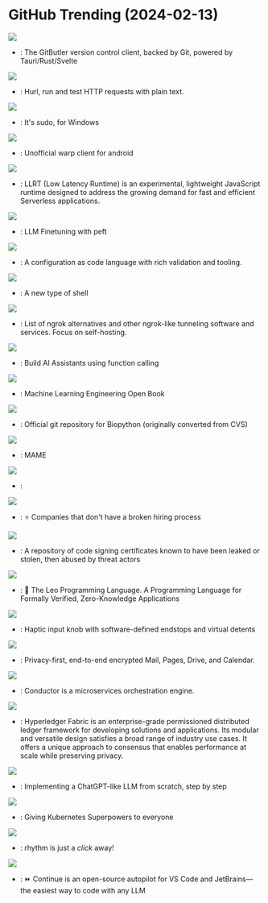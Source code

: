 # GitHub Trending (2024-02-13)

![](https://img.shields.io/badge/TypeScript-New%20352-green?style=flat-square&logo=appveyor)
- [](https://github.comundefined): The GitButler version control client, backed by Git, powered by Tauri/Rust/Svelte

![](https://img.shields.io/badge/Rust-New%20252-green?style=flat-square&logo=appveyor)
- [](https://github.comundefined): Hurl, run and test HTTP requests with plain text.

![](https://img.shields.io/badge/PowerShell-New%20579-green?style=flat-square&logo=appveyor)
- [](https://github.comundefined): It's sudo, for Windows

![](https://img.shields.io/badge/Java-New%20161-green?style=flat-square&logo=appveyor)
- [](https://github.comundefined): Unofficial warp client for android

![](https://img.shields.io/badge/JavaScript-New%201-green?style=flat-square&logo=appveyor)
- [](https://github.comundefined): LLRT (Low Latency Runtime) is an experimental, lightweight JavaScript runtime designed to address the growing demand for fast and efficient Serverless applications.

![](https://img.shields.io/badge/Jupyter%20Notebook-New%20127-green?style=flat-square&logo=appveyor)
- [](https://github.comundefined): LLM Finetuning with peft

![](https://img.shields.io/badge/Java-New%201-green?style=flat-square&logo=appveyor)
- [](https://github.comundefined): A configuration as code language with rich validation and tooling.

![](https://img.shields.io/badge/Rust-New%2041-green?style=flat-square&logo=appveyor)
- [](https://github.comundefined): A new type of shell

![](https://img.shields.io/badge/none-New%20162-green?style=flat-square&logo=appveyor)
- [](https://github.comundefined): List of ngrok alternatives and other ngrok-like tunneling software and services. Focus on self-hosting.

![](https://img.shields.io/badge/Python-New%20200-green?style=flat-square&logo=appveyor)
- [](https://github.comundefined): Build AI Assistants using function calling

![](https://img.shields.io/badge/Python-New%20122-green?style=flat-square&logo=appveyor)
- [](https://github.comundefined): Machine Learning Engineering Open Book

![](https://img.shields.io/badge/Python-New%2034-green?style=flat-square&logo=appveyor)
- [](https://github.comundefined): Official git repository for Biopython (originally converted from CVS)

![](https://img.shields.io/badge/C%2B%2B-New%2041-green?style=flat-square&logo=appveyor)
- [](https://github.comundefined): MAME

![](https://img.shields.io/badge/TypeScript-New%2026-green?style=flat-square&logo=appveyor)
- [](https://github.comundefined): 

![](https://img.shields.io/badge/JavaScript-New%2080-green?style=flat-square&logo=appveyor)
- [](https://github.comundefined): ⭐️ Companies that don't have a broken hiring process

![](https://img.shields.io/badge/YARA-New%2023-green?style=flat-square&logo=appveyor)
- [](https://github.comundefined): A repository of code signing certificates known to have been leaked or stolen, then abused by threat actors

![](https://img.shields.io/badge/Rust-New%20118-green?style=flat-square&logo=appveyor)
- [](https://github.comundefined): 🦁 The Leo Programming Language. A Programming Language for Formally Verified, Zero-Knowledge Applications

![](https://img.shields.io/badge/C%2B%2B-New%2021-green?style=flat-square&logo=appveyor)
- [](https://github.comundefined): Haptic input knob with software-defined endstops and virtual detents

![](https://img.shields.io/badge/TypeScript-New%20194-green?style=flat-square&logo=appveyor)
- [](https://github.comundefined): Privacy-first, end-to-end encrypted Mail, Pages, Drive, and Calendar.

![](https://img.shields.io/badge/Java-New%20191-green?style=flat-square&logo=appveyor)
- [](https://github.comundefined): Conductor is a microservices orchestration engine.

![](https://img.shields.io/badge/Go-New%2010-green?style=flat-square&logo=appveyor)
- [](https://github.comundefined): Hyperledger Fabric is an enterprise-grade permissioned distributed ledger framework for developing solutions and applications. Its modular and versatile design satisfies a broad range of industry use cases. It offers a unique approach to consensus that enables performance at scale while preserving privacy.

![](https://img.shields.io/badge/Jupyter%20Notebook-New%20154-green?style=flat-square&logo=appveyor)
- [](https://github.comundefined): Implementing a ChatGPT-like LLM from scratch, step by step

![](https://img.shields.io/badge/Go-New%204-green?style=flat-square&logo=appveyor)
- [](https://github.comundefined): Giving Kubernetes Superpowers to everyone

![](https://img.shields.io/badge/C%23-New%2034-green?style=flat-square&logo=appveyor)
- [](https://github.comundefined): rhythm is just a *click* away!

![](https://img.shields.io/badge/TypeScript-New%2034-green?style=flat-square&logo=appveyor)
- [](https://github.comundefined): ⏩ Continue is an open-source autopilot for VS Code and JetBrains—the easiest way to code with any LLM

